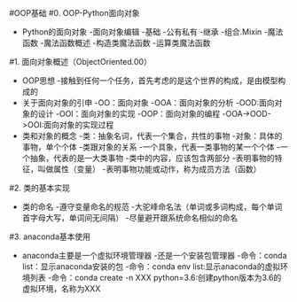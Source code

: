 #OOP基础
#0. OOP-Python面向对象
- Python的面向对象
-面向对象编辑
    -基础
    -公有私有
    -继承
    -组合.Mixin
-魔法函数
    -魔法函数概述
    -构造类魔法函数
    -运算类魔法函数

#1. 面向对象概述（ObjectOriented.00）
- OOP思想
    -接触到任何一个任务，首先考虑的是这个世界的构成，是由模型构成的
- 关于面向对象的引申
    -OO：面向对象
    -OOA：面向对象的分析
    -OOD:面向对象的设计
    -OOI：面向对象的实现
    -OOP：面向对象的编程
    -OOA->OOD->OOI:面向对象的实现过程
- 类和对象的概念
    -类：抽象名词，代表一个集合，共性的事物
    -对象：具体的事物，单个个体
    -类跟对象的关系
        -一个具象，代表一类事物的某一个个体
        -一个抽象，代表的是一大类事物
    -类中的内容，应该包含两部分
        -表明事物的特征，叫做属性（变量）
        -表明事物功能或动作，称为成员方法（函数）

#2. 类的基本实现
- 类的命名
    -遵守变量命名的规范
    -大驼峰命名法（单词或多词构成，每个单词首字母大写，单词间无间隔）
    -尽量避开跟系统命名相似的命名

#3. anaconda基本使用
- anaconda主要是一个虚拟环境管理器
-还是一个安装包管理器
-命令：conda list：显示anaconda安装的包
-命令：conda env list:显示anaconda的虚拟环境列表
-命令：conda create -n XXX python=3.6:创建python版本为3.6的虚拟环境，名称为XXX
